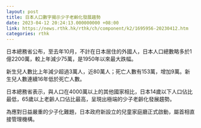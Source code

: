 ```yaml
---
layout: post
title: 日本人口數字揭示少子老齡化發展趨勢
date: 2023-04-12 20:24:13.000000000 +08:00
link: https://news.rthk.hk/rthk/ch/component/k2/1695956-20230412.htm
categories: rthk
---
```


日本總務省公布，至去年10月，不計在日本居住的外國人，日本人口總數略多於1億2200萬，較上年減少75萬，是1950年以來最大跌幅。

新生兒人數比上年減少超過3萬人，近80萬人；死亡人數有153萬，增加9萬。新生兒人數連續16年低於死亡人數。

日本總務省表示，與人口在4000萬以上的其他國家相比，日本14歲以下人口佔比最低，65歲以上老齡人口佔比最高，呈現出極端的少子老齡化發展趨勢。

為應對日益嚴重的少子化難題，日本政府新設立的兒童家庭廳正式啟動，屬首相直接管理機構。
